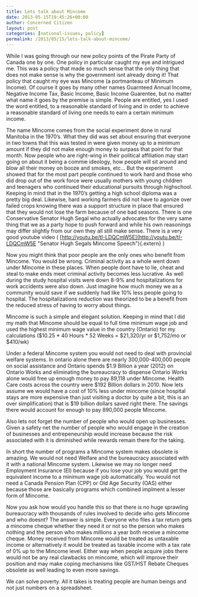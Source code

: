```yaml
---
title: Lets talk about Mincome
date: 2013-05-15T19:45:26+00:00
author: Concerned Citizen
layout: post
categories: [national-issues, policy]
permalink: /2013/05/15/lets-talk-about-mincome/
---
```

While I was going through our new policy points of the Pirate Party of Canada one by one. One policy in particular caught my eye and intrigued me. This was a policy that made so much sense that the only thing that does not make sense is why the government isnt already doing it! That policy that caught my eye was Mincome (a portmanteau of Minimum Income). Of course it goes by many other names Guarnteed Annual Income, Negative Income Tax, Basic Income, Basic Income Guarentee, but no matter what name it goes by the premise is simple. People are entitled, yes I used the word entitled, to a reasonable standard of living and in order to achieve a reasonable standard of living one needs to earn a certain minimum income.

The name Mincome comes from the social experiment done in rural Manitoba in the 1970&#8217;s. What they did was set about ensuring that everyone in two towns that this was tested in were given money up to a minimum amount if they did not make enough money to surpass that point for that month. Now people who are right-wing in their political affiliation may start going on about it being a commie ideology, how people will sit around and blow all their money on booze and smokes, etc&#8230; But the experiment showed that for the most part people continued to work hard and those who did drop out of the work force were usually mothers with young children and teenagers who continued their educational pursuits through highschool. Keeping in mind that in the 1970&#8217;s getting a high school diploma was a pretty big deal. Likewise, hard working farmers did not have to agonize over failed crops knowing there was a support structure in place that ensured that they would not lose the farm because of one bad seasons. There is one Conservative Senator Hugh Segal who actually advocates for the very same thing that we as a party hope to push forward and while his own reasonings may differ slightly from our own they all still make sense. There is a very good youtube video ( [http://youtu.be/tI-LDQCmW5E](http://youtu.be/tI-LDQCmW5E "Senator Hugh Segals Mincome Speech"){.extern} )

Now you might think that poor people are the only ones who benefit from Mincome. You would be wrong. Criminal activity as a whole went down under Mincome in these places. When people dont have to lie, cheat and steal to make ends meet criminal activity becomes less lucrative. As well during the study hospital visits were down 8-9% and hospitalizations for work accidents were also down. Just imagine how much money we as a community would save if we suddenly had like 10% less people going to hospital. The hospitalizations reduction was theorized to be a benefit from the reduced stress of having to worry about things.

Mincome is such a simple and elegant solution. Keeping in mind that I did my math that Mincome should be equal to full time minimum wage job and used the highest minimum wage value in the country (Ontario) for my calculations ($10.25 \* 40 Hours \* 52 Weeks = $21,320/yr or $1,752/mo or $410/wk)

Under a federal Mincome system you would not need to deal with provincial welfare systems. In ontario alone there are nearly 300,000-400,000 people on social assistance and Ontario spends $1.9 Billion a year (2012) on Ontario Works and eliminating the bureaucracy to dispense Ontario Works alone would free up enough money to pay 89,118 under Mincome. Health Care costs across the country were $192 Billion dollars in 2010. Now lets assume we would have a cost of 10% less under mincome (since hospital stays are more expensive than just visiting a doctor by quite a bit, this is an over simplification) that is $19 billion dollars saved right there. The savings there would account for enough to pay 890,000 people Mincome.

Also lets not forget the number of people who would open up businesses. Given a safety net the number of people who would engage in the creation of businesses and entrepeneurship would increase because the risk associated with it is diminished while rewards remain there for the taking.

In short the number of programs a Mincome system makes obsolete is amazing. We would not need Welfare and the bureaucracy associated with it with a national Mincome system. Likewise we may no longer need Employment Insurance (EI) because if you lose your job you would get the equivalent income to a minimum wage job automatically. You would not need a Canada Pension Plan (CPP) or Old Age Security (OAS) either because those are basically programs which combined implment a lesser form of Mincome.

Now you ask how would you handle this so that there is no huge sprawling bureaucracy with thousands of rules involved to decide who gets Mincome and who doesnt? The answer is simple. Everyone who files a tax return gets a mincome cheque whether they need it or not so the person who makes nothing and the person who makes millions a year both receive a mincome cheque. Money received from Mincome would be treated as untaxable income or alternatively it would be treated as taxable income with a tax rate of 0% up to the Mincome level. Either way when people acquire jobs there would not be any real clawbacks on mincome, which will improve their position and may make coping mechanisms like GST/HST Rebate Cheques obsolete as well leading to even more savings.

We can solve poverty. All it takes is treating people are human beings and not just numbers on a spreadsheet.